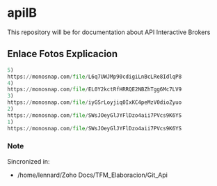 # apiIB

This repository will be for documentation about API Interactive Brokers


## Enlace Fotos Explicacion
```PYTHON
5)
https://monosnap.com/file/L6q7UWJMp90cdigiLnBcLRe8IdlqP8
4)
https://monosnap.com/file/EL0Y2kctRfHRRQE2NBZhTgg6Mc7LV9
3)
https://monosnap.com/file/iyGSrLoyjiq0IxKC4peMzV0dioZyuo
2)
https://monosnap.com/file/SWsJOeyGlJYFlDzo4aii7PVcs9K6YS
1)
https://monosnap.com/file/SWsJOeyGlJYFlDzo4aii7PVcs9K6YS
```

### Note
Sincronized in:
* /home/lennard/Zoho Docs/TFM_Elaboracion/Git_Api

